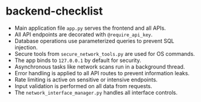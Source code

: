 # backend-checklist
- Main application file `app.py` serves the frontend and all APIs.
- All API endpoints are decorated with `@require_api_key`.
- Database operations use parameterized queries to prevent SQL injection.
- Secure tools from `secure_network_tools.py` are used for OS commands.
- The app binds to `127.0.0.1` by default for security.
- Asynchronous tasks like network scans run in a background thread.
- Error handling is applied to all API routes to prevent information leaks.
- Rate limiting is active on sensitive or intensive endpoints.
- Input validation is performed on all data from requests.
- The `network_interface_manager.py` handles all interface controls.